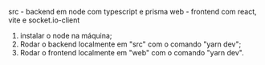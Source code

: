 src - backend em node com typescript e prisma
web - frontend com react, vite e socket.io-client

1) instalar o node na máquina;
2) Rodar o backend localmente em "src" com o comando "yarn dev";
3) Rodar o frontend localmente em "web" com o comando "yarn dev".